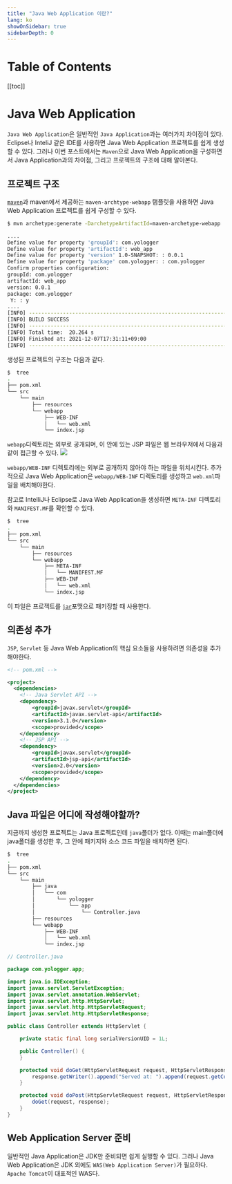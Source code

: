 ```yaml
---
title: "Java Web Application 이란?"
lang: ko
showOnSidebar: true
sidebarDepth: 0
---
```


# Table of Contents
[[toc]]

# Java Web Application

`Java Web Application`은 일반적인 `Java Application`과는 여러가지 차이점이 있다. Eclipse나 InteliJ 같은 IDE를 사용하면 Java Web Application 프로젝트를 쉽게 생성할 수 있다. 그러나 이번 포스트에서는 `Maven`으로 Java Web Application을 구성하면서 Java Application과의 차이점, 그리고 프로젝트의 구조에 대해 알아본다.

## 프로젝트 구조

[`maven`](/post/80_more/02_Maven/200102_maven_project.html)과 maven에서 제공하는 `maven-archtype-webapp` 탬플릿을 사용하면 Java Web Application 프로젝트를 쉽게 구성할 수 있다.
``` bash
$ mvn archetype:generate -DarchetypeArtifactId=maven-archetype-webapp
```
``` bash
....
Define value for property 'groupId': com.yologger
Define value for property 'artifactId': web_app
Define value for property 'version' 1.0-SNAPSHOT: : 0.0.1
Define value for property 'package' com.yologger: : com.yologger
Confirm properties configuration:
groupId: com.yologger
artifactId: web_app
version: 0.0.1
package: com.yologger
 Y: : y
....
[INFO] ------------------------------------------------------------------------
[INFO] BUILD SUCCESS
[INFO] ------------------------------------------------------------------------
[INFO] Total time:  20.264 s
[INFO] Finished at: 2021-12-07T17:31:11+09:00
[INFO] ------------------------------------------------------------------------
```
생성된 프로젝트의 구조는 다음과 같다.
``` bash
$  tree
.
├── pom.xml
└── src
    └── main
        ├── resources
        └── webapp
            ├── WEB-INF
            │   └── web.xml
            └── index.jsp
```
`webapp`디렉토리는 외부로 공개되며, 이 안에 있는 JSP 파일은 웹 브라우저에서 다음과 같이 접근할 수 있다.
![](1.png)

`webapp/WEB-INF` 디렉토리에는 외부로 공개하지 않아야 하는 파일을 위치시킨다. 추가적으로 Java Web Application은 `webapp/WEB-INF` 디렉토리를 생성하고 `web.xml`파일을 배치해야한다. 

참고로 IntelliJ나 Eclipse로 Java Web Application을 생성하면 `META-INF` 디렉토리와 `MANIFEST.MF`를 확인할 수 있다.
``` bash
$  tree
.
├── pom.xml
└── src
    └── main
        ├── resources
        └── webapp
            ├── META-INF
            │   └── MANIFEST.MF
            ├── WEB-INF
            │   └── web.xml
            └── index.jsp
```
이 파일은 프로젝트를 [`jar`](/ko/2018/01/03/04_java/180103_jar/)포맷으로 패키징할 때 사용한다.


## 의존성 추가
`JSP`, `Servlet` 등 Java Web Application의 핵심 요소들을 사용하려면 의존성을 추가해야한다.
``` xml
<!-- pom.xml -->

<project>
  <dependencies>
    <!-- Java Servlet API -->
    <dependency>
        <groupId>javax.servlet</groupId>
        <artifactId>javax.servlet-api</artifactId>
        <version>3.1.0</version>
        <scope>provided</scope>
    </dependency>
    <!-- JSP API -->
    <dependency>
        <groupId>javax.servlet</groupId>
        <artifactId>jsp-api</artifactId>
        <version>2.0</version>
        <scope>provided</scope>
    </dependency>
  </dependencies>
</project>
```
## Java 파일은 어디에 작성해야할까?
지금까지 생성한 프로젝트는 Java 프로젝트인데 `java`폴더가 없다. 이때는 main폴더에 java폴더를 생성한 후, 그 안에 패키지와 소스 코드 파일을 배치하면 된다.
``` bash
$  tree
.
├── pom.xml
└── src
    └── main
        ├── java
        │   └── com
        │       └── yologger
        │           └── app
        │               └── Controller.java    
        ├── resources
        └── webapp
            ├── WEB-INF
            │   └── web.xml
            └── index.jsp
```
``` java
// Controller.java

package com.yologger.app;

import java.io.IOException;
import javax.servlet.ServletException;
import javax.servlet.annotation.WebServlet;
import javax.servlet.http.HttpServlet;
import javax.servlet.http.HttpServletRequest;
import javax.servlet.http.HttpServletResponse;

public class Controller extends HttpServlet {

    private static final long serialVersionUID = 1L;

    public Controller() {
    }

    protected void doGet(HttpServletRequest request, HttpServletResponse response) throws ServletException, IOException {
        response.getWriter().append("Served at: ").append(request.getContextPath());
    }

    protected void doPost(HttpServletRequest request, HttpServletResponse response) throws ServletException, IOException {
        doGet(request, response);
    }
}
```

## Web Application Server 준비
일반적인 Java Application은 JDK만 준비되면 쉽게 실행할 수 있다. 그러나 Java Web Application은 JDK 외에도 `WAS(Web Application Server)`가 필요하다. `Apache Tomcat`이 대표적인 WAS다.
